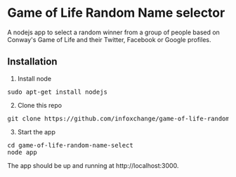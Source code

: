 Game of Life Random Name selector
================================

A nodejs app to select a random winner from a group of people based on
Conway's Game of Life and their Twitter, Facebook or Google profiles.

Installation
------------

1. Install node
<pre>
sudo apt-get install nodejs
</pre>
2. Clone this repo
<pre>
git clone https://github.com/infoxchange/game-of-life-random-name-select.git
</pre>
3. Start the app
<pre>
cd game-of-life-random-name-select
node app
</pre>

The app should be up and running at http://localhost:3000.
